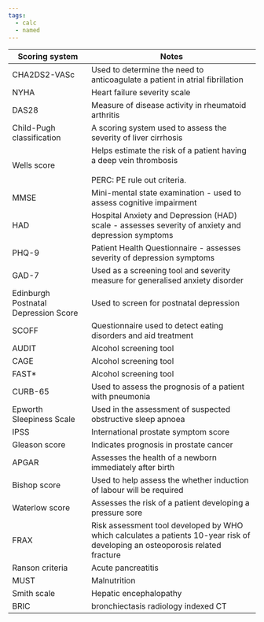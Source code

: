 ```yaml
---
tags:
  - calc
  - named
---
```


| Scoring system                       | Notes                                                                                                                         |
| ------------------------------------ | ----------------------------------------------------------------------------------------------------------------------------- |
| CHA2DS2-VASc                         | Used to determine the need to anticoagulate a patient in atrial fibrillation                                                  |
| NYHA                                 | Heart failure severity scale                                                                                                  |
| DAS28                                | Measure of disease activity in rheumatoid arthritis                                                                           |
| Child-Pugh classification            | A scoring system used to assess the severity of liver cirrhosis                                                               |
| Wells score                          | Helps estimate the risk of a patient having a deep vein thrombosis<br><br>PERC: PE rule out criteria.                         |
| MMSE                                 | Mini-mental state examination - used to assess cognitive impairment                                                           |
| HAD                                  | Hospital Anxiety and Depression (HAD) scale - assesses severity of anxiety and depression symptoms                            |
| PHQ-9                                | Patient Health Questionnaire - assesses severity of depression symptoms                                                       |
| GAD-7                                | Used as a screening tool and severity measure for generalised anxiety disorder                                                |
| Edinburgh Postnatal Depression Score | Used to screen for postnatal depression                                                                                       |
| SCOFF                                | Questionnaire used to detect eating disorders and aid treatment                                                               |
| AUDIT                                | Alcohol screening tool                                                                                                        |
| CAGE                                 | Alcohol screening tool                                                                                                        |
| FAST*                                | Alcohol screening tool                                                                                                        |
| CURB-65                              | Used to assess the prognosis of a patient with pneumonia                                                                      |
| Epworth Sleepiness Scale             | Used in the assessment of suspected obstructive sleep apnoea                                                                  |
| IPSS                                 | International prostate symptom score                                                                                          |
| Gleason score                        | Indicates prognosis in prostate cancer                                                                                        |
| APGAR                                | Assesses the health of a newborn immediately after birth                                                                      |
| Bishop score                         | Used to help assess the whether induction of labour will be required                                                          |
| Waterlow score                       | Assesses the risk of a patient developing a pressure sore                                                                     |
| FRAX                                 | Risk assessment tool developed by WHO which calculates a patients 10-year risk of developing an osteoporosis related fracture |
| Ranson criteria                      | Acute pancreatitis                                                                                                            |
| MUST                                 | Malnutrition                                                                                                                  |
| Smith scale                          | Hepatic encephalopathy                                                                                                        |
| BRIC                                 | bronchiectasis radiology indexed CT                                                                                           |